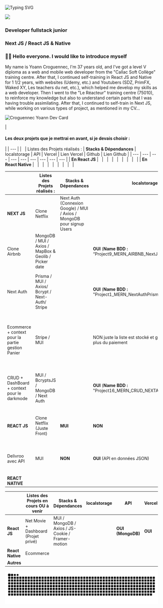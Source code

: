 ![Typing SVG](https://readme-typing-svg.herokuapp.com?font=Fira+Code&weight=200&size=25&pause=3000&color=FFFFFF%C2%A2er=true&width=500&lines=Hi+%F0%9F%91%8B%2C+I'm+Yoann+CROGUENNEC)

![](https://raw.githubusercontent.com/MartinHeinz/MartinHeinz/master/wave.gif)

### Developer fullstack junior 

### Next JS / React JS & Native

### 👨‍💻 Hello everyone. I would like to introduce myself

My name is Yoann Croguennec, I'm 37 years old, and I've got a level V diploma as a web and mobile web developer from the "Callac Soft Collège" training centre. After that, I continued self-training in React JS and Native for 1 1/2 years, with websites (Udemy, etc.) and Youtubers (SDZ, PrimFX, Waked XY, Les teachers du net, etc.), which helped me develop my skills as a web developer. Then I went to the "Le Réacteur" training centre (75010), to reinforce my knowledge but also to understand certain parts that I was having trouble assimilating. After that, I continued to self-train in Next JS, while working on various types of project, as mentioned in my CV...

![Croguennec Yoann Dev Card](https://res.cloudinary.com/dky2vpnyr/image/upload/v1677455914/MyPortfolio/Card_CroguennecYoannGithub_bl1zko.svg)

| 
#### Les deux projets que je mettrai en avant, si je devais choisir : 

 |
| --- |
|   | Listes des Projets réalisés : | **Stacks & Dépendances** | localstorage | API | Vercel | Lien Vercel | Github | Lien Github |
| --- | --- | --- | --- | --- | --- | --- | --- | --- |
| **En React JS** |   |   |   |   |   |   |   |   |
| **En React Native** |   |   |   |   |   |   |   |   |

|   | Listes des Projets réalisés : | **Stacks & Dépendances** | localstorage | API | Vercel | Lien Vercel | Github | Lien Github |
| --- | --- | --- | --- | --- | --- | --- | --- | --- |
| **NEXT JS** | Clone Netflix | Next Auth (Connexion Google) / MUI / Axios / MongoDB pour signup Users |   | **OUI** **Externe** “[themoviedb.org](themoviedb.org)” | **OUI** | [https://project7-mern-clone-netflix.vercel.app/](https://project7-mern-clone-netflix.vercel.app/) | **OUI** | [https://github.com/yoanncroguennec/Project7_MERN_CloneNetflix](https://github.com/yoanncroguennec/Project7_MERN_CloneNetflix) |
| Clone Airbnb | MongoDB / MUI / Axios / MapBox & Geolib / Picker date |   | **OUI** (**Name BDD :** “Project9\_MERN\_AIRBNB\_NextJS”) | **OUI** | [https://project9-mern-clone-airbnb-next-js.vercel.app/](https://project9-mern-clone-airbnb-next-js.vercel.app/) | **OUI** | [https://github.com/yoanncroguennec/Project9_MERN_CloneAIRBNB_NextJS](https://github.com/yoanncroguennec/Project9_MERN_CloneAIRBNB_NextJS) |   |
| Next Auth | Prisma / MUI / Axios/ Bcrypt / Next-Auth/ Stripe |   | **OUI** (**Name BDD :** "Project1\_MERN\_NextAuthPrismaMongoDB") | **OUI** | [https://project1-mern-next-auth-prisma-mongo-db.vercel.app/](https://project1-mern-next-auth-prisma-mongo-db.vercel.app/) | **OUI** | [https://github.com/yoanncroguennec/Project1_MERN_NextAuthPrismaMongoDB/tree/main](https://github.com/yoanncroguennec/Project1_MERN_NextAuthPrismaMongoDB/tree/main) |   |
| Ecommerce + context pour la partie gestion Panier | Stripe / MUI |   | NON juste la liste est stocké et géré sur Stripe en plus du paiement | **OUI** | [https://project20-ecommerce-use-context-stripe-without-folde-kx5f48heg.vercel.app/](https://project20-ecommerce-use-context-stripe-without-folde-kx5f48heg.vercel.app/) | **OUI** | [https://github.com/yoanncroguennec/Project20_Ecommerce_UseContext_Stripe_WithoutFolderSrcApp_NextJS_13](https://github.com/yoanncroguennec/Project20_Ecommerce_UseContext_Stripe_WithoutFolderSrcApp_NextJS_13) |   |
| CRUD + DashBoard + context pour le darkmode | MUI / BcryptsJS / MongoDB / Next Auth |   | **OUI** (**Name BDD :** "Project16\_MERN\_CRUD\_NEXTAUTH\_NEXTJS\_13") | OUI | [https://project16-mern-crud-next-auth-admin-next-js-13.vercel.app/](https://project16-mern-crud-next-auth-admin-next-js-13.vercel.app/) | OUI | [https://github.com/yoanncroguennec/Project16_MERN_CRUD_NEXT_AUTH_ADMIN_NextJS_13](https://github.com/yoanncroguennec/Project16_MERN_CRUD_NEXT_AUTH_ADMIN_NextJS_13) |   |
| **REACT JS** | Clone Netflix (Juste Front) | **MUI** | **NON** | **NON** | **OUI** | [https://project7-react-js-clone-netflix.vercel.app/](https://project7-react-js-clone-netflix.vercel.app/) | **OUI** | [https://github.com/yoanncroguennec/Project7_React_js_Clone_Netflix](https://github.com/yoanncroguennec/Project7_React_js_Clone_Netflix) |
| Delivroo avec API | MUI | **NON** | **OUI** (API en données JSON) | **OUI** | [https://project2-react-js-clone-delivroo.vercel.app/](https://project2-react-js-clone-delivroo.vercel.app/) | **OUI** | [https://github.com/yoanncroguennec/Project2_React_js_Clone_Delivroo](https://github.com/yoanncroguennec/Project2_React_js_Clone_Delivroo) |   |
| **REACT NATIVE** |   |   |   |   |   |   |   |   |

|   | **Listes des Projets en cours OU à venir** | **Stacks & Dépendances** | **localstorage** | **API** | **Vercel** | **Lien Vercel** | **Github** | **Lien Github** | **En cours** | **A venir** |
| --- | --- | --- | --- | --- | --- | --- | --- | --- | --- | --- |
| **React JS** | Net Movie + Dashboard (Projet privé) | MUI / MongoDB / Axios / JS-Cookie / Framer-motion |   | **OUI (MongoDB)** | **OUI** | **A venir** | **OUI** | **A venir** | **OUI** | **NON** |
| **React Native** | Ecommerce |   |   |   |   |   |   |   | **OUI** | **NON** |
| **Autres** |   |   |   |   |   |   |   |   |   |   |

![Snake animation](https://raw.githubusercontent.com/Platane/snk/output/github-contribution-grid-snake-dark.svg)

